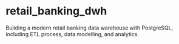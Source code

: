 # retail_banking_dwh
Building a modern retail banking data warehouse with PostgreSQL, including ETL process, data modelling, and analytics.
